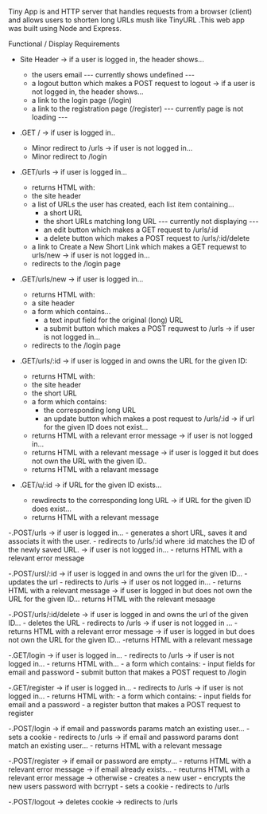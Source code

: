 Tiny App is and HTTP server that handles requests from a browser (client) and allows users to shorten long URLs mush like TinyURL .This web app was built using Node and Express.

Functional / Display Requirements

- Site Header
  -> if a user is logged in, the header shows...
    - the users email
      --- currently shows undefined ---
    - a logout button which makes a POST request to logout
  -> if a user is not logged in, the header shows...
    - a link to the login page (/login)
    - a link to the registration page (/register)
      --- currently page is not loading ---

- .GET /
  -> if user is logged in..
    - Minor redirect to /urls
  -> if user is not logged in...
    - Minor redirect to /login

- .GET/urls
  -> if user is logged in...
    - returns HTML with:
    - the site header
    - a list of URLs the user has created,
      each list item containing...
      - a short URL
      - the short URLs matching long URL
        --- currently not displaying ---
      - an edit button which makes a GET request to /urls/:id
      - a delete button which makes a POST request to /urls/:id/delete
    - a link to Create a New Short Link which makes a GET requewst to urls/new
  -> if user is not logged in...
    - redirects to the /login page

- .GET/urls/new
  -> if user is logged in...
    - returns HTML with:
    - a site header
    - a form which contains...
      - a text input field for the original (long) URL
      - a submit button which makes a POST requwest to /urls
  -> if user is not logged in...
    - redirects to the /login page

- .GET/urls/:id
  -> if user is logged in and owns the URL for the given ID:
    - returns HTML with:
    - the site header
    - the short URL
    - a form which contains:
      - the corresponding long URL
      - an update button which makes a post request to /urls/:id
  -> if url for the given ID does not exist...
    - returns HTML with a relevant error message
  -> if user is not logged in...
    - returns HTML with a relevant message
  -> if user is logged it but does not own the URL with the given ID..
    - returns HTML with a relavant message

- .GET/u/:id
  -> if URL for the given ID exists...
    - rewdirects to the corresponding long URL
  -> if URL for the given ID does exist...
    - returns HTML with a relevant message

-.POST/urls
  -> if user is logged in...
    - generates a short URL, saves it and associats it with the user.
    - redirects to /urls/:id where :id matches the ID of the newly saved
    URL.
  -> if user is not logged in...
    - returns HTML with a relevant error message

-.POST/ursl/:id
  -> if user is logged in and owns the url for the given ID...
    - updates the url
    - redirects to /urls
  -> if user os not logged in...
    - returns HTML with a relevant message
  -> if user is logged in but does not own the URL for the given ID...
    returns HTML with the relevant mesaage

-.POST/urls/:id/delete
  -> if user is logged in and owns the url of the given ID...
    - deletes the URL
    - redirects to /urls
  -> if user is not logged in ...
    - returns HTML with a relevant error message
  -> if user is logged in but does not own the URL for the given ID...
    -returns HTML with a relevant message

-.GET/login
  -> if user is logged in...
    - redirects to /urls
  -> if user is not logged in...
    - returns HTML with...
    - a form which contains:
      - input fields for email and password
      - submit button that makes a POST request to /login

-.GET/register
  -> if user is logged in...
    - redirects to /urls
  -> if user is not logged in...
    - returns HTML with:
    - a form which contains:
      - input fields for email and a password
      - a register button that makes a POST request to register

-.POST/login
  -> if email and passwords params match an existing user...
    - sets a cookie
    - redirects to /urls
  -> if email and password params dont match an existing user...
    - returns HTML with a relevant message

-.POST/register
  -> if email or password are empty...
    - returns HTML with a relevant error message
  -> if email already exists...
    - reuturns HTML with a relevant error message
  -> otherwise
    - creates a new user
    - encrypts the new users password with bcrrypt
    - sets a cookie
    - redirects to /urls

-.POST/logout
  -> deletes cookie
  -> redirects to /urls